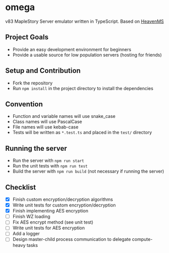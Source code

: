 # omega
v83 MapleStory Server emulator written in TypeScript. Based on [HeavenMS](https://github.com/ronancpl/HeavenMS)

## Project Goals
* Provide an easy development environment for beginners
* Provide a usable source for low population servers (hosting for friends)

## Setup and Contribution
* Fork the repository
* Run `npm install` in the project directory to install the dependencies

## Convention
* Function and variable names will use snake_case
* Class names will use PascalCase
* File names will use kebab-case
* Tests will be written as `*.test.ts` and placed in the `test/` directory

## Running the server
* Run the server with `npm run start`
* Run the unit tests with `npm run test`
* Build the server with `npm run build` (not necessary if running the server)

## Checklist
* [x] Finish custom encryption/decryption algorithms
* [x] Write unit tests for custom encryption/decryption
* [x] Finish implementing AES encryption
* [ ] Finish WZ loading
* [ ] Fix AES encrypt method (see unit test)
* [ ] Write unit tests for AES encryption
* [ ] Add a logger
* [ ] Design master-child process communication to delegate compute-heavy tasks